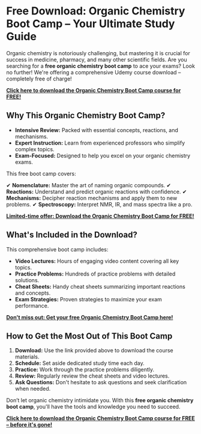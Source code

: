 # Free Download: Organic Chemistry Boot Camp – Your Ultimate Study Guide

Organic chemistry is notoriously challenging, but mastering it is crucial for success in medicine, pharmacy, and many other scientific fields. Are you searching for a **free organic chemistry boot camp** to ace your exams? Look no further! We're offering a comprehensive Udemy course download – completely free of charge!

[**Click here to download the Organic Chemistry Boot Camp course for FREE!**](https://udemywork.com/organic-chemistry-boot-camp)

## Why This Organic Chemistry Boot Camp?

*   **Intensive Review:** Packed with essential concepts, reactions, and mechanisms.
*   **Expert Instruction:** Learn from experienced professors who simplify complex topics.
*   **Exam-Focused:** Designed to help you excel on your organic chemistry exams.

This free boot camp covers:

✔  **Nomenclature:** Master the art of naming organic compounds.
✔  **Reactions:** Understand and predict organic reactions with confidence.
✔  **Mechanisms:** Decipher reaction mechanisms and apply them to new problems.
✔  **Spectroscopy:** Interpret NMR, IR, and mass spectra like a pro.

[**Limited-time offer: Download the Organic Chemistry Boot Camp for FREE!**](https://udemywork.com/organic-chemistry-boot-camp)

## What's Included in the Download?

This comprehensive boot camp includes:

*   **Video Lectures:** Hours of engaging video content covering all key topics.
*   **Practice Problems:** Hundreds of practice problems with detailed solutions.
*   **Cheat Sheets:** Handy cheat sheets summarizing important reactions and concepts.
*   **Exam Strategies:** Proven strategies to maximize your exam performance.

[**Don't miss out: Get your free Organic Chemistry Boot Camp here!**](https://udemywork.com/organic-chemistry-boot-camp)

## How to Get the Most Out of This Boot Camp

1.  **Download:** Use the link provided above to download the course materials.
2.  **Schedule:** Set aside dedicated study time each day.
3.  **Practice:** Work through the practice problems diligently.
4.  **Review:** Regularly review the cheat sheets and video lectures.
5.  **Ask Questions:** Don't hesitate to ask questions and seek clarification when needed.

Don’t let organic chemistry intimidate you. With this **free organic chemistry boot camp**, you'll have the tools and knowledge you need to succeed.

[**Click here to download the Organic Chemistry Boot Camp course for FREE – before it's gone!**](https://udemywork.com/organic-chemistry-boot-camp)
